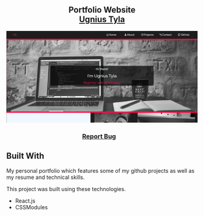 <h2 align="center">
  Portfolio Website<br/>
  <a href="https://github.com/UnisLTU" target="_blank">Ugnius Tyla</a>
</h2>

<div align="center">
  <img alt="portfilio" src="./src/Assets/port.PNG" />
</div>

<h3 align="center">
    <a href="https://github.com/UnisLTU/portfolio/issues">Report Bug</a> &nbsp; &nbsp;
</h3>

## Built With

My personal portfolio which features some of my github projects as well as my resume and technical skills.<br/>

This project was built using these technologies.

- React.js
- CSSModules